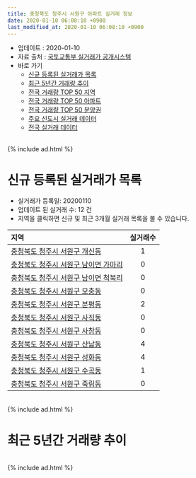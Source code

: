 ```yaml
---
title: 충청북도 청주시 서원구 아파트 실거래 정보
date: 2020-01-10 06:08:10 +0900
last_modified_at: 2020-01-10 06:08:10 +0900
---
```


* 업데이트 : 2020-01-10
* 자료 출처 : [국토교통부 실거래가 공개시스템](http://rt.molit.go.kr)
* 바로 가기
    * [신규 등록된 실거래가 목록](#신규-등록된-실거래가-목록)
    * [최근 5년간 거래량 추이](#최근-5년간-거래량-추이)
    * [전국 거래량 TOP 50 지역](https://inasie.github.io/apt-trade-info/최근-3개월-전국에서-가장-거래가-많이-발생한-지역)
    * [전국 거래량 TOP 50 아파트](https://inasie.github.io/apt-trade-info/최근-3개월-전국에서-가장-거래가-많이-발생한-아파트)
    * [전국 거래량 TOP 50 분양권](https://inasie.github.io/apt-trade-info/최근-3개월-전국에서-가장-거래가-많이-발생한-분양권)
    * [주요 신도시 실거래 데이터](https://inasie.github.io/apt-trade-info/주요-신도시)
    * [전국 실거래 데이터](https://inasie.github.io/apt-trade-info/전국)

<br>
{% include ad.html %}
<br>

# 신규 등록된 실거래가 목록
* 실거래가 등록일: 20200110
* 업데이트 된 실거래 수: 12 건
* 지역을 클릭하면 신규 및 최근 3개월 실거래 목록을 볼 수 있습니다.


|지역|실거래수|
|:---|:---:|
|[충청북도 청주시 서원구 개신동](https://inasie.github.io/apt-trade-info/충청북도-청주시-서원구-개신동)|1|
|[충청북도 청주시 서원구 남이면 가마리](https://inasie.github.io/apt-trade-info/충청북도-청주시-서원구-남이면-가마리)|0|
|[충청북도 청주시 서원구 남이면 척북리](https://inasie.github.io/apt-trade-info/충청북도-청주시-서원구-남이면-척북리)|0|
|[충청북도 청주시 서원구 모충동](https://inasie.github.io/apt-trade-info/충청북도-청주시-서원구-모충동)|0|
|[충청북도 청주시 서원구 분평동](https://inasie.github.io/apt-trade-info/충청북도-청주시-서원구-분평동)|2|
|[충청북도 청주시 서원구 사직동](https://inasie.github.io/apt-trade-info/충청북도-청주시-서원구-사직동)|0|
|[충청북도 청주시 서원구 사창동](https://inasie.github.io/apt-trade-info/충청북도-청주시-서원구-사창동)|0|
|[충청북도 청주시 서원구 산남동](https://inasie.github.io/apt-trade-info/충청북도-청주시-서원구-산남동)|4|
|[충청북도 청주시 서원구 성화동](https://inasie.github.io/apt-trade-info/충청북도-청주시-서원구-성화동)|4|
|[충청북도 청주시 서원구 수곡동](https://inasie.github.io/apt-trade-info/충청북도-청주시-서원구-수곡동)|1|
|[충청북도 청주시 서원구 죽림동](https://inasie.github.io/apt-trade-info/충청북도-청주시-서원구-죽림동)|0|


<br>
{% include ad.html %}
<br>

# 최근 5년간 거래량 추이


<div style="width:100%;">
    <canvas id="deal_progress" height="200"></canvas>
</div>

<script>
new Chart(document.getElementById("deal_progress"), {
    type: 'line',
    data: {
        labels: ['201501','201502','201503','201504','201505','201506','201507','201508','201509','201510','201511','201512','201601','201602','201603','201604','201605','201606','201607','201608','201609','201610','201611','201612','201701','201702','201703','201704','201705','201706','201707','201708','201709','201710','201711','201712','201801','201802','201803','201804','201805','201806','201807','201808','201809','201810','201811','201812','201901','201902','201903','201904','201905','201906','201907','201908','201909','201910','201911','201912','202001'],
        datasets: [{
            label: '매매',
            pointRadius: 1,
            data: [273, 214, 342, 249, 232, 251, 232, 211, 182, 224, 188, 136, 161, 184, 222, 187, 220, 202, 183, 187, 158, 226, 180, 161, 161, 186, 217, 154, 232, 236, 240, 220, 210, 182, 192, 145, 165, 157, 226, 180, 281, 155, 159, 135, 152, 175, 140, 121, 188, 179, 179, 161, 140, 186, 230, 177, 218, 260, 249, 297, 22],
            borderColor: "rgba(255, 201, 14, 1)",
            backgroundColor: "rgba(255, 201, 14, 0.5)",
            fill: false,
            lineTension: 0
        },{
            label: '전월세',
            pointRadius: 1,
            data: [249, 203, 243, 159, 158, 178, 178, 178, 167, 163, 166, 167, 210, 179, 190, 176, 149, 184, 143, 149, 125, 154, 173, 246, 266, 245, 220, 173, 168, 183, 206, 172, 172, 129, 153, 147, 187, 192, 217, 171, 193, 180, 178, 155, 135, 191, 164, 204, 219, 239, 220, 184, 188, 144, 172, 180, 171, 189, 142, 137, 21],
            borderColor: "rgba(0, 141, 185, 1)",
            backgroundColor: "rgba(0, 141, 185, 0.5)",
            fill: false,
            lineTension: 0
        }
        ]
    },
    options: {
        responsive: true,
        title: {
            display: false
        },
        tooltips: {
            mode: 'index',
            intersect: false
        },
        hover: {
            mode: 'nearest',
            intersect: true
        },
        scales: {
            xAxes: [{
                display: true,
                scaleLabel: {
                    display: true,
                    labelString: '년/월'
                }
            }],
            yAxes: [{
                display: true,
                ticks: {
                    suggestedMin: 0,
                },
                scaleLabel: {
                    display: true,
                    labelString: '실거래 수'
                }
            }]
        }
    }
});

</script>


<br>
{% include ad.html %}
<br>

